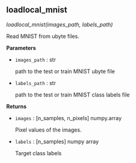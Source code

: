 ## loadlocal_mnist

*loadlocal_mnist(images_path, labels_path)*

Read MNIST from ubyte files.

**Parameters**

- `images_path` : str

    path to the test or train MNIST ubyte file

- `labels_path` : str

    path to the test or train MNIST class labels file

**Returns**

- `images` : [n_samples, n_pixels] numpy.array

    Pixel values of the images.

- `labels` : [n_samples] numpy array

    Target class labels

